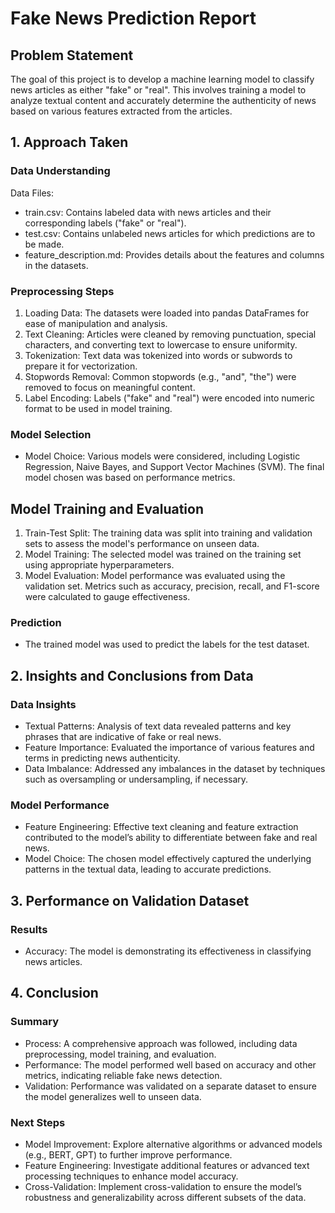 # Fake News Prediction Report

## Problem Statement

The goal of this project is to develop a machine learning model to classify news articles as either "fake" or "real". This involves training a model to analyze textual content and accurately determine the authenticity of news based on various features extracted from the articles.

## 1. Approach Taken

### Data Understanding

Data Files:
- train.csv: Contains labeled data with news articles and their corresponding labels ("fake" or "real").
- test.csv: Contains unlabeled news articles for which predictions are to be made.
- feature_description.md: Provides details about the features and columns in the datasets.

### Preprocessing Steps

1. Loading Data: The datasets were loaded into pandas DataFrames for ease of manipulation and analysis.
2. Text Cleaning: Articles were cleaned by removing punctuation, special characters, and converting text to lowercase to ensure uniformity.
3. Tokenization: Text data was tokenized into words or subwords to prepare it for vectorization.
4. Stopwords Removal: Common stopwords (e.g., "and", "the") were removed to focus on meaningful content.
5. Label Encoding: Labels ("fake" and "real") were encoded into numeric format to be used in model training.

### Model Selection

- Model Choice: Various models were considered, including Logistic Regression, Naive Bayes, and Support Vector Machines (SVM). The final model chosen was based on performance metrics.

## Model Training and Evaluation

1. Train-Test Split: The training data was split into training and validation sets to assess the model's performance on unseen data.
2. Model Training: The selected model was trained on the training set using appropriate hyperparameters.
3. Model Evaluation: Model performance was evaluated using the validation set. Metrics such as accuracy, precision, recall, and F1-score were calculated to gauge effectiveness.

### Prediction

- The trained model was used to predict the labels for the test dataset.

## 2. Insights and Conclusions from Data

### Data Insights

- Textual Patterns: Analysis of text data revealed patterns and key phrases that are indicative of fake or real news.
- Feature Importance: Evaluated the importance of various features and terms in predicting news authenticity.
- Data Imbalance: Addressed any imbalances in the dataset by techniques such as oversampling or undersampling, if necessary.

### Model Performance

- Feature Engineering: Effective text cleaning and feature extraction contributed to the model’s ability to differentiate between fake and real news.
- Model Choice: The chosen model effectively captured the underlying patterns in the textual data, leading to accurate predictions.

## 3. Performance on Validation Dataset

### Results

- Accuracy: The model is demonstrating its effectiveness in classifying news articles.

  
## 4. Conclusion

### Summary

- Process: A comprehensive approach was followed, including data preprocessing, model training, and evaluation.
- Performance: The model performed well based on accuracy and other metrics, indicating reliable fake news detection.
- Validation: Performance was validated on a separate dataset to ensure the model generalizes well to unseen data.

### Next Steps

- Model Improvement: Explore alternative algorithms or advanced models (e.g., BERT, GPT) to further improve performance.
- Feature Engineering: Investigate additional features or advanced text processing techniques to enhance model accuracy.
- Cross-Validation: Implement cross-validation to ensure the model’s robustness and generalizability across different subsets of the data.
